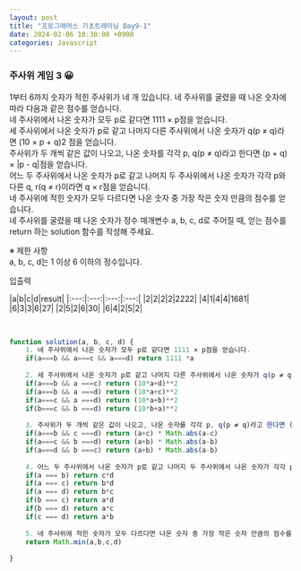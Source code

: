 ```yaml
---
layout: post
title: "프로그래머스 기초트레이닝 Day9-1"
date: 2024-02-06 10:30:00 +0900
categories: Javascript
---
```


### 주사위 게임 3 😀

1부터 6까지 숫자가 적힌 주사위가 네 개 있습니다. 네 주사위를 굴렸을 때 나온 숫자에 따라 다음과 같은 점수를 얻습니다.<br>
네 주사위에서 나온 숫자가 모두 p로 같다면 1111 × p점을 얻습니다.<br>
세 주사위에서 나온 숫자가 p로 같고 나머지 다른 주사위에서 나온 숫자가 q(p ≠ q)라면 (10 × p + q)2 점을 얻습니다.<br>
주사위가 두 개씩 같은 값이 나오고, 나온 숫자를 각각 p, q(p ≠ q)라고 한다면 (p + q) × |p - q|점을 얻습니다.<br>
어느 두 주사위에서 나온 숫자가 p로 같고 나머지 두 주사위에서 나온 숫자가 각각 p와 다른 q, r(q ≠ r)이라면 q × r점을 얻습니다.<br>
네 주사위에 적힌 숫자가 모두 다르다면 나온 숫자 중 가장 작은 숫자 만큼의 점수를 얻습니다.<br>
네 주사위를 굴렸을 때 나온 숫자가 정수 매개변수 a, b, c, d로 주어질 때, 얻는 점수를 return 하는 solution 함수를 작성해 주세요.<br>

※ 제한 사항<br>
a, b, c, d는 1 이상 6 이하의 정수입니다.<br>

입출력 <br>

|a|b|c|d|result|
|:---:|:---:|:---:|:---:|
|2|2|2|2|2222|
|4|1|4|4|1681|
|6|3|3|6|27|
|2|5|2|6|30|
|6|4|2|5|2|

<br>

```javascript
function solution(a, b, c, d) {
    1. 네 주사위에서 나온 숫자가 모두 p로 같다면 1111 × p점을 얻습니다.
    if(a===b && a===c && a===d) return 1111 *a
    
    2. 세 주사위에서 나온 숫자가 p로 같고 나머지 다른 주사위에서 나온 숫자가 q(p ≠ q)라면 (10 × p + q)2 점을 얻습니다.
    if(a===b && a ===c) return (10*a+d)**2
    if(a===b && a ===d) return (10*a+c)**2
    if(a===c && a ===d) return (10*a+b)**2
    if(b===c && b ===d) return (10*b+a)**2
    
    3. 주사위가 두 개씩 같은 값이 나오고, 나온 숫자를 각각 p, q(p ≠ q)라고 한다면 (p + q) × |p - q|점을 얻습니다.
    if(a===b && c ===d) return (a+c) * Math.abs(a-c)
    if(a===c && b ===d) return (a+b) * Math.abs(a-b)
    if(a===d && b ===c) return (a+b) * Math.abs(a-b)
    
    4. 어느 두 주사위에서 나온 숫자가 p로 같고 나머지 두 주사위에서 나온 숫자가 각각 p와 다른 q, r(q ≠ r)이라면 q × r점을 얻습니다.
    if(a === b) return c*d
    if(a === c) return b*d
    if(a === d) return b*c
    if(b === c) return a*d
    if(b === d) return a*c
    if(c === d) return a*b
    
    5. 네 주사위에 적힌 숫자가 모두 다르다면 나온 숫자 중 가장 작은 숫자 만큼의 점수를 얻습니다.
    return Math.min(a,b,c,d)
    
}
```

